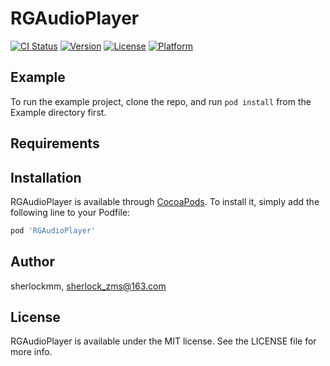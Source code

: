 # RGAudioPlayer

[![CI Status](https://img.shields.io/travis/sherlockmm/RGAudioPlayer.svg?style=flat)](https://travis-ci.org/sherlockmm/RGAudioPlayer)
[![Version](https://img.shields.io/cocoapods/v/RGAudioPlayer.svg?style=flat)](https://cocoapods.org/pods/RGAudioPlayer)
[![License](https://img.shields.io/cocoapods/l/RGAudioPlayer.svg?style=flat)](https://cocoapods.org/pods/RGAudioPlayer)
[![Platform](https://img.shields.io/cocoapods/p/RGAudioPlayer.svg?style=flat)](https://cocoapods.org/pods/RGAudioPlayer)

## Example

To run the example project, clone the repo, and run `pod install` from the Example directory first.

## Requirements

## Installation

RGAudioPlayer is available through [CocoaPods](https://cocoapods.org). To install
it, simply add the following line to your Podfile:

```ruby
pod 'RGAudioPlayer'
```

## Author

sherlockmm, sherlock_zms@163.com

## License

RGAudioPlayer is available under the MIT license. See the LICENSE file for more info.
